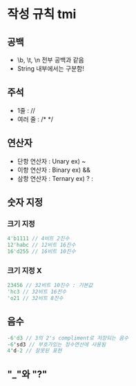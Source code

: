 # 작성 규칙 tmi
## 공백
- \b, \t, \n 전부 공백과 같음
- String 내부에서는 구분함!

## 주석
- 1줄 : //
- 여러 줄 : /* */

## 연산자
- 단항 연산자 : Unary ex) ~
- 이항 연산자 : Binary ex) &&
- 삼항 연산자 : Ternary ex) ? :

## 숫자 지정
### 크기 지정
```verilog
4'b1111 // 4비트 2진수
12'habc // 12비트 16진수
16'd255 // 16비트 10진수
```
### 크기 지정 X
```verilog
23456 // 32비트 10진수 : 기본값
'hc3 // 32비트 16진수
'o21 // 32비트 8진수
```
##  음수
```verilog
-6'd3 // 3의 2's compliment로 저장되는 음수
-6'sd3 // 부호가있는 정수연산에 사용됨
4'd-2 // 잘못된 표현
```
## "_"와 "?"
